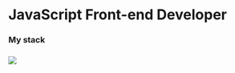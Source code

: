 <h1>JavaScript Front-end Developer</h1>
<div>
    <h3>My stack<h3>
    <img src="https://camo.githubusercontent.com/c1465ac7eeda4eee8964d05007db792bbf08521be4882c233d1c2e641ad02232/68747470733a2f2f696d672e736869656c64732e696f2f62616467652f48544d4c2d4637353432313f7374796c653d666c61742d7371756172652d656e64706f696e74266c6f676f3d68746d6c35266c6f676f436f6c6f723d463735343231266c6162656c436f6c6f723d463346334633">
</div>